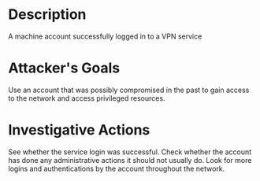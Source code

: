 # Description
A machine account successfully logged in to a VPN service
# Attacker's Goals
Use an account that was possibly compromised in the past to gain access to the network and access privileged resources.
# Investigative Actions
See whether the service login was successful.
Check whether the account has done any administrative actions it should not usually do.
Look for more logins and authentications by the account throughout the network.

